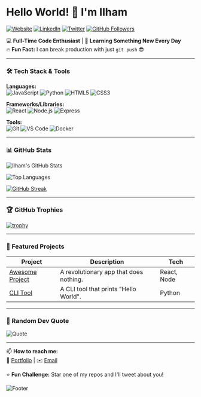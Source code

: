 # Hello World! 👋 I'm Ilham 

[![Website](https://img.shields.io/badge/Portfolio-IlhamGanteng321-blue?style=flat&logo=google-chrome)](https://ilhamganteng321.dev)
[![LinkedIn](https://img.shields.io/badge/LinkedIn-IlhamGanteng321-0077B5?style=flat&logo=linkedin)](https://linkedin.com/in/ilhamganteng321)
[![Twitter](https://img.shields.io/badge/Twitter-@ilhamganteng321-1DA1F2?style=flat&logo=twitter)](https://twitter.com/ilhamganteng321)
[![GitHub Followers](https://img.shields.io/github/followers/ilhamganteng321?label=Follow%20Me&style=social)](https://github.com/ilhamganteng321)

💻 **Full-Time Code Enthusiast** | 🌱 **Learning Something New Every Day**  
🔥 **Fun Fact:** I can break production with just `git push` 😎  

---

### 🛠️ Tech Stack & Tools

**Languages:**  
![JavaScript](https://img.shields.io/badge/-JavaScript-F7DF1E?style=flat&logo=javascript&logoColor=black)
![Python](https://img.shields.io/badge/-Python-3776AB?style=flat&logo=python&logoColor=white)
![HTML5](https://img.shields.io/badge/-HTML5-E34F26?style=flat&logo=html5&logoColor=white)
![CSS3](https://img.shields.io/badge/-CSS3-1572B6?style=flat&logo=css3&logoColor=white)

**Frameworks/Libraries:**  
![React](https://img.shields.io/badge/-React-61DAFB?style=flat&logo=react&logoColor=black)
![Node.js](https://img.shields.io/badge/-Node.js-339933?style=flat&logo=node.js&logoColor=white)
![Express](https://img.shields.io/badge/-Express-000000?style=flat&logo=express&logoColor=white)

**Tools:**  
![Git](https://img.shields.io/badge/-Git-F05032?style=flat&logo=git&logoColor=white)
![VS Code](https://img.shields.io/badge/-VS%20Code-007ACC?style=flat&logo=visual-studio-code&logoColor=white)
![Docker](https://img.shields.io/badge/-Docker-2496ED?style=flat&logo=docker&logoColor=white)

---

### 📊 GitHub Stats

![Ilham's GitHub Stats](https://github-readme-stats.vercel.app/api?username=ilhamganteng321&show_icons=true&theme=radical&hide_border=true)

![Top Languages](https://github-readme-stats.vercel.app/api/top-langs/?username=ilhamganteng321&layout=compact&theme=radical&hide_border=true)

[![GitHub Streak](https://streak-stats.demolab.com/?user=ilhamganteng321&theme=radical&hide_border=true)](https://git.io/streak-stats)

---

### 🏆 GitHub Trophies

[![trophy](https://github-profile-trophy.vercel.app/?username=ilhamganteng321&theme=onedark&no-frame=true&row=1)](https://github.com/ryo-ma/github-profile-trophy)

---

### 📌 Featured Projects

| Project | Description | Tech |
|---------|-------------|------|
| [Awesome Project](https://github.com/ilhamganteng321/awesome-project) | A revolutionary app that does nothing. | React, Node |
| [CLI Tool](https://github.com/ilhamganteng321/cli-tool) | A CLI tool that prints "Hello World". | Python |

---

### 💬 Random Dev Quote

![Quote](https://quotes-github-readme.vercel.app/api?type=horizontal&theme=radical)

---

📫 **How to reach me:**  
🔗 [Portfolio](https://ilhamganteng321.dev) | ✉️ [Email](mailto:ilham@example.com)  

⭐ **Fun Challenge:** Star one of my repos and I'll tweet about you!  

![Footer](https://github.com/ilhamganteng321/ilhamganteng321/blob/output/github-contribution-grid-snake.svg)
